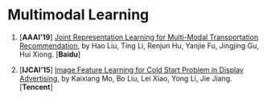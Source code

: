 # Multimodal Learning

1. [**AAAI'19**] [Joint Representation Learning for Multi-Modal Transportation Recommendation](https://hurenjun.github.io/pubs/aaai2019.pdf), by Hao Liu, Ting Li, Renjun Hu, Yanjie Fu, Jingjing Gu, Hui Xiong. [**Baidu**]

1. [**IJCAI'15**] [Image Feature Learning for Cold Start Problem in Display Advertising](https://www.ijcai.org/Proceedings/15/Papers/524.pdf), by Kaixiang Mo, Bo Liu, Lei Xiao, Yong Li, Jie Jiang. [**Tencent**]

